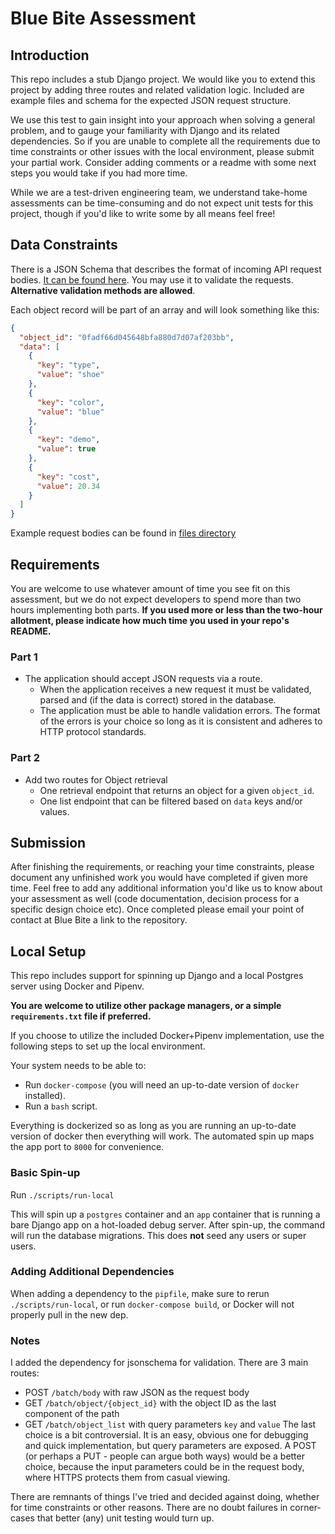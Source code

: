 # Blue Bite Assessment

## Introduction

This repo includes a stub Django project. We would like you to extend this project by adding three
routes and related validation logic. Included are example files and schema for the expected JSON
request structure.

We use this test to gain insight into your approach when solving a general problem, and to
gauge your familiarity with Django and its related dependencies. So if you are unable to complete
all the requirements due to time constraints or other issues with the local environment, please
submit your partial work. Consider adding comments or a readme with some next steps you would take
if you had more time.

While we are a test-driven engineering team, we understand take-home assessments can be
time-consuming and do not expect unit tests for this project, though if you'd like to write some
by all means feel free!

## Data Constraints

There is a JSON Schema that describes the format of incoming API request bodies.
[It can be found  here](files/schema.json). You may use it to validate the requests.
**Alternative validation methods are allowed**.

Each object record will be part of an array and will look something like this:
```json
{
  "object_id": "0fadf66d045648bfa880d7d07af203bb",
  "data": [
    {
      "key": "type",
      "value": "shoe"
    },
    {
      "key": "color",
      "value": "blue"
    },
    {
      "key": "demo",
      "value": true
    },
    {
      "key": "cost",
      "value": 20.34
    }
  ]
}
```

Example request bodies can be found in [files directory](files)

## Requirements

You are welcome to use whatever amount of time you see fit on this assessment, but we do not expect
developers to spend more than two hours implementing both parts. **If you used more or less than the
two-hour allotment, please indicate how much time you used in your repo's README.**

### Part 1

* The application should accept JSON requests via a route.
    * When the application receives a new request it must be validated, parsed and (if the data is correct) stored in the database.
    * The application must be able to handle validation errors. The format of the errors is your choice so long as it is consistent and adheres to HTTP protocol standards.

### Part 2
* Add two routes for Object retrieval
  * One retrieval endpoint that returns an object for a given `object_id`.
  * One list endpoint that can be filtered based on `data` keys and/or values.

## Submission

After finishing the requirements, or reaching your time constraints, please document any unfinished
work you would have completed if given more time. Feel free to add any additional information you'd
like us to know about your assessment as well (code documentation, decision process for a specific
design choice etc). Once completed please email your point of contact at Blue Bite a link to the
repository.

## Local Setup

This repo includes support for spinning up Django and a local Postgres server using Docker and
Pipenv.

**You are welcome to utilize other package managers, or a simple `requirements.txt` file if
preferred.**

If you choose to utilize the included Docker+Pipenv implementation, use the following steps to
set up the local environment.

Your system needs to be able to:
 - Run `docker-compose` (you will need an up-to-date version of `docker` installed).
 - Run a `bash` script.

Everything is dockerized so as long as you are running an up-to-date version of docker
then everything will work. The automated spin up maps the app port to `8000` for
convenience.

### Basic Spin-up

Run `./scripts/run-local`

This will spin up a `postgres` container and an `app` container that is running a bare
Django app on a hot-loaded debug server. After spin-up, the command will run the database
migrations. This does **not** seed any users or super users.

### Adding Additional Dependencies

When adding a dependency to the `pipfile`, make sure to rerun `./scripts/run-local`, or run
`docker-compose build`, or Docker will not properly pull in the new dep.

### Notes

I added the dependency for jsonschema for validation.
There are 3 main routes:
 - POST `/batch/body` with raw JSON as the request body
 - GET `/batch/object/{object_id}` with the object ID as the last component of the path
 - GET `/batch/object_list` with query parameters `key` and `value`
The last choice is a bit controversial.  It is an easy, obvious one for
debugging and quick implementation, but query parameters are
exposed.  A POST (or perhaps a PUT - people can argue both ways)
would be a better choice, because the input parameters could be in the
request body, where HTTPS protects them from casual viewing.

There are remnants of things I've tried and decided against doing,
whether for time constraints or other reasons.  There are no doubt
failures in corner-cases  that better (any) unit testing would turn up.


